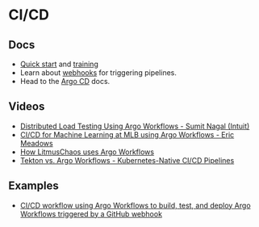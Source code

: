 # CI/CD

## Docs

* [Quick start](../quick-start.md) and [training](../training.md)
* Learn about [webhooks](../webhooks.md) for triggering pipelines.
* Head to the [Argo CD](https://github.com/argoproj/argo-cd/) docs.

## Videos

* [Distributed Load Testing Using Argo Workflows - Sumit Nagal (Intuit)](https://youtu.be/9zg2EH2pRw0?t=1200&utm_source=argo-docs)
* [CI/CD for Machine Learning at MLB using Argo Workflows - Eric Meadows](https://youtu.be/fccWoYlwZKc?t=184&utm_source=argo-docs)
* [How LitmusChaos uses Argo Workflows](https://youtu.be/QETfzfVV-GY?t=1954&utm_source=argo-docs)
* [Tekton vs. Argo Workflows - Kubernetes-Native CI/CD Pipelines](https://www.youtube.com/watch?v=dAUpAq7hfeA?utm_source=argo-docs)

## Examples

* [CI/CD workflow using Argo Workflows to build, test, and deploy Argo Workflows triggered by a GitHub webhook](https://github.com/argoproj/argo-workflows/blob/main/examples/ci-cd-workflow.yaml)
